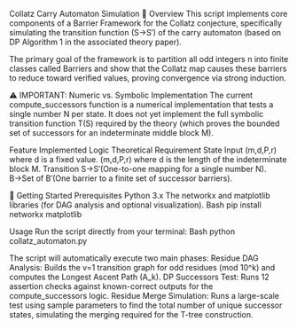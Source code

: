 Collatz Carry Automaton Simulation
📝 Overview
This script implements core components of a Barrier Framework for the Collatz conjecture, specifically simulating the transition function (S→S′) of the carry automaton (based on DP Algorithm 1 in the associated theory paper).

The primary goal of the framework is to partition all odd integers n into finite classes called Barriers and show that the Collatz map causes these barriers to reduce toward verified values, proving convergence via strong induction.

⚠️ IMPORTANT: Numeric vs. Symbolic Implementation
The current compute_successors function is a numerical implementation that tests a single number N per state. It does not yet implement the full symbolic transition function T(S) required by the theory (which proves the bounded set of successors for an indeterminate middle block M).

Feature	Implemented Logic	Theoretical Requirement
State Input	(m,d,P,r) where d is a fixed value.	(m,d,P,r) where d is the length of the indeterminate block M.
Transition	S→S′(One-to-one mapping for a single number N).	B→Set of B′(One barrier to a finite set of successor barriers).

🚀 Getting Started
Prerequisites
Python 3.x
The networkx and matplotlib libraries (for DAG analysis and optional visualization).
Bash
pip install networkx matplotlib

Usage
Run the script directly from your terminal:
Bash
python collatz_automaton.py

The script will automatically execute two main phases:
Residue DAG Analysis: Builds the v=1 transition graph for odd residues (mod 10^k) and computes the Longest Ascent Path (A_k).
DP Successors Test: Runs 12 assertion checks against known-correct outputs for the compute_successors logic.
Residue Merge Simulation: Runs a large-scale test using sample parameters to find the total number of unique successor states, simulating the merging required for the T-tree construction.
